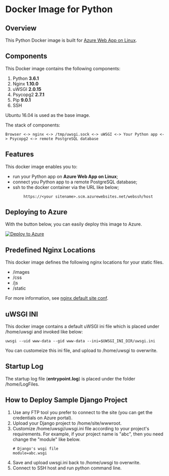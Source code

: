 # Docker Image for Python
## Overview
This Python Docker image is built for [Azure Web App on Linux](https://docs.microsoft.com/en-us/azure/app-service-web/app-service-linux-intro).

## Components
This Docker image contains the following components:

1. Python **3.6.1**
2. Nginx **1.10.0**
3. uWSGI **2.0.15**
4. Psycopg2 **2.7.1**
5. Pip **9.0.1**
6. SSH

Ubuntu 16.04 is used as the base image.

The stack of components:
```
Browser <-> nginx <-> /tmp/uwsgi.sock <-> uWSGI <-> Your Python app <-> Psycopg2 <-> remote PostgreSQL database
```

## Features
This docker image enables you to:
- run your Python app on **Azure Web App on Linux**;
- connect you Python app to a remote PostgreSQL database;
- ssh to the docker container via the URL like below;
```
        https://<your sitename>.scm.azurewebsites.net/webssh/host
```

## Deploying to Azure
With the button below, you can easily deploy this image to Azure.

[![Deploy to Azure](http://azuredeploy.net/deploybutton.png)](https://azuredeploy.net/)

## Predefined Nginx Locations
This docker image defines the following nginx locations for your static files.
- /images
- /css
- /js
- /static

For more information, see [nginx default site conf](./nginx-default-site).

## uWSGI INI
This docker image contains a default uWSGI ini file which is placed under /home/uwsgi and invoked like below:
```
uwsgi --uid www-data --gid www-data --ini=$UWSGI_INI_DIR/uwsgi.ini
```

You can customeize this ini file, and upload to /home/uwsgi to overwrite.

## Startup Log
The startup log file (**entrypoint.log**) is placed under the folder /home/LogFiles.

## How to Deploy Sample Django Project
1. Use any FTP tool you prefer to connect to the site (you can get the credentials on Azure portal).
2. Upload your Django project to /home/site/wwwroot.
3. Customize /home/uwsgi/uwsgi.ini file according to your project's requirements. For example, if your project name is "abc", then you need change the "module" like below.
	```
	# Django's wsgi file
	module=abc.wsgi
	```
4. Save and upload uwsgi.ini back to /home/uwsgi to overwrite.
5. Connect to SSH host and run python command line.

